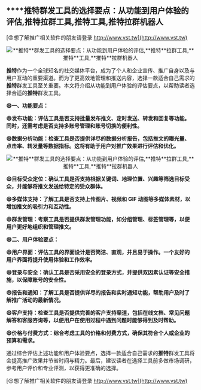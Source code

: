 ## ****推特**群发工具的选择要点：从功能到用户体验的评估,**推特**拉群工具,**推特**工具,**推特**拉群机器人**

[😍想了解推广相关软件的朋友请登录 http://www.vst.tw](http://www.vst.tw)

 <center><img src="https://vst.tw/MP4/tuiguang/png/7.png" alt="**推特**群发工具的选择要点：从功能到用户体验的评估,**推特**拉群工具,**推特**工具,**推特**拉群机器人"></center>

**推特**作为一个全球知名的社交媒体平台，成为了个人和企业宣传、推广自身以及与用户互动的重要渠道。而为了更高效地管理和推送内容，选择一款适合自己需求的**推特**群发工具至关重要。本文将介绍从功能到用户体验的评估要点，以帮助读者选择合适的**推特**群发工具。

**😄一、功能要点：**

**😄发布功能：评估工具是否支持批量发布推文、定时发送、转发和回复等功能。同时，还需考虑是否支持多账号管理和账号切换的便利性。**

**😄数据分析功能：检查工具是否提供详尽的数据分析报告，包括推文的曝光量、点击率、转发量等数据指标。这将有助于用户对推广效果进行评估和优化。**

 <center><img src="https://vst.tw/MP4/tuiguang/png/2.png" alt="**推特**群发工具的选择要点：从功能到用户体验的评估,**推特**拉群工具,**推特**工具,**推特**拉群机器人"></center>

**😄目标受众定位：确认工具是否支持根据关键词、地理位置、兴趣等筛选目标受众，并能够将推文发送给特定的受众群体。**

**😄多媒体支持：了解工具是否支持上传图片、视频和 GIF 动图等多媒体素材，以增加推文的吸引力和互动性。**

**😄群发管理：考察工具是否提供群发管理功能，如分组管理、标签管理等，以便用户更好地组织和管理推文。**

**😄二、用户体验要点：**

**😄用户界面：评估工具的界面设计是否简洁、直观，并且易于操作。一个友好的用户界面将提升使用体验和工作效率。**

**😄登录与安全：确认工具是否采用安全的登录方式，并提供双因素认证等安全措施，以保障账号的安全性。**

**😄报告和通知：了解工具是否提供详尽的报告和实时通知功能，帮助用户及时了解推广活动的最新情况。**

**😄客户支持：检查工具是否提供完善的客户支持渠道，包括在线文档、常见问题解答和客服咨询等，以便用户在使用过程中遇到问题时能够得到及时帮助。**

**😄价格与付费方式：综合考虑工具的价格和付费方式，确保其符合个人或企业的预算和需求。**

通过综合评估上述功能和用户体验要点，选择一款适合自己需求的**推特**群发工具将会提高推广效果并节省时间与精力。最后，建议读者在选择工具前多做市场调研，参考用户评价和专业评测，以获得更准确的选择。

[😍想了解推广相关软件的朋友请登录 http://www.vst.tw](http://www.vst.tw)



